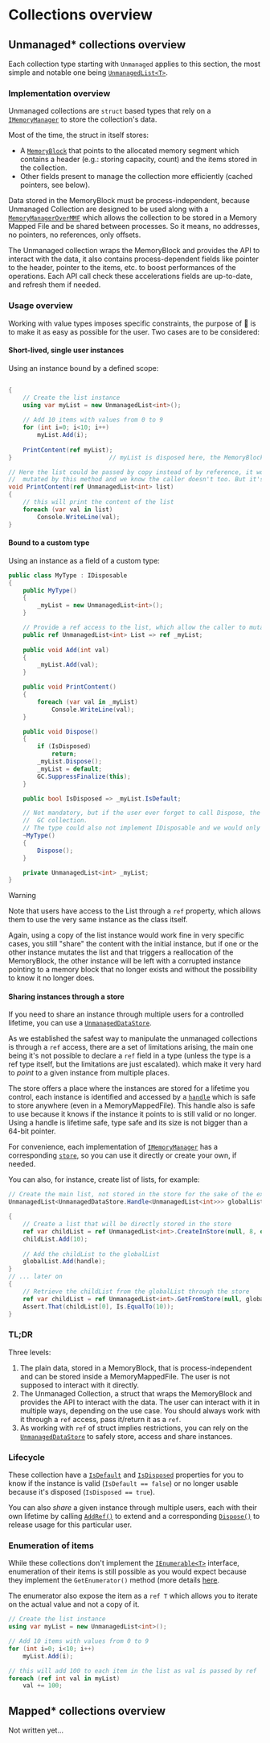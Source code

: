 ﻿---
uid: collections-overview
---

# Collections overview

## Unmanaged* collections overview
Each collection type starting with `Unmanaged` applies to this section, the most simple and notable one being [`UnmanagedList<T>`](<xref:Tomate.UnmanagedList`1>).

### Implementation overview
Unmanaged collections are `struct` based types that rely on a [`IMemoryManager`](<xref:Tomate.IMemoryManager>) to store the collection's data.

Most of the time, the struct in itself stores:
- A [`MemoryBlock`](<xref:Tomate.MemoryBlock>) that points to the allocated memory segment which contains a header (e.g.: storing capacity, count) and the items stored in the collection.
- Other fields present to manage the collection more efficiently (cached pointers, see below).

Data stored in the MemoryBlock must be process-independent, because Unmanaged Collection are designed to be used along with a [`MemoryManagerOverMMF`](<xref:Tomate.MemoryManagerOverMMF>) which allows the collection to be stored in a Memory Mapped File and be shared between processes. So it means, no addresses, no pointers, no references, only offsets.

The Unmanaged collection wraps the MemoryBlock and provides the API to interact with the data, it also contains process-dependent fields like pointer to the header, pointer to the items, etc. to boost performances of the operations. Each API call check these accelerations fields are up-to-date, and refresh them if needed.

### Usage overview
Working with value types imposes specific constraints, the purpose of 🍅 is to make it as easy as possible for the user.
Two cases are to be considered:

#### Short-lived, single user instances

Using an instance bound by a defined scope:

```csharp

{
    // Create the list instance
    using var myList = new UnmanagedList<int>();
    
    // Add 10 items with values from 0 to 9
    for (int i=0; i<10; i++)
        myList.Add(i);
    
    PrintContent(ref myList);
}                           // myList is disposed here, the MemoryBlock allocated is released  

// Here the list could be passed by copy instead of by reference, it would work in this case because the list is not
//  mutated by this method and we know the caller doesn't too. But it's a dangerous practice and should be avoided.
void PrintContent(ref UnmanagedList<int> list)
{
    // this will print the content of the list
    foreach (var val in list)
        Console.WriteLine(val);
}
```

#### Bound to a custom type
Using an instance as a field of a custom type:

```csharp
public class MyType : IDisposable
{
    public MyType()
    {
        _myList = new UnmanagedList<int>();
    }

    // Provide a ref access to the list, which allow the caller to mutate its content safely
    public ref UnmanagedList<int> List => ref _myList;
    
    public void Add(int val)
    {
        _myList.Add(val);
    }

    public void PrintContent()
    {
        foreach (var val in _myList)
            Console.WriteLine(val);
    }

    public void Dispose()
    {
        if (IsDisposed)
            return;
        _myList.Dispose();
        _myList = default;
        GC.SuppressFinalize(this);
    }

    public bool IsDisposed => _myList.IsDefault;

    // Not mandatory, but if the user ever forget to call Dispose, the memory of the list will be released during 
    //  GC collection.
    // The type could also not implement IDisposable and we would only rely on the destructor to free the memory.
    ~MyType()
    {
        Dispose();
    }

    private UnmanagedList<int> _myList;
}
```

> [!WARNING]
> Note that users have access to the List through a `ref` property, which allows them to use the very same instance as the class itself.
> 
> Again, using a copy of the list instance would work fine in very specific cases, you still "share" the content with the initial instance, but if one or the other instance mutates the list and that triggers a reallocation of the MemoryBlock, the other instance will be left with a corrupted instance pointing to a memory block that no longer exists and without the possibility to know it no longer does.

#### Sharing instances through a store
If you need to share an instance through multiple users for a controlled lifetime, you can use a [`UnmanagedDataStore`](<xref:Tomate.UnmanagedDataStore>).

As we established the safest way to manipulate the unmanaged collections is through a `ref` access, there are a set of limitations arising, the main one being it's not possible to declare a `ref` field in a type (unless the type is a ref type itself, but the limitations are just escalated). which make it very hard to _point_ to a given instance from multiple places.

The store offers a place where the instances are stored for a lifetime you control, each instance is identified and accessed by a [`handle`](<xref:Tomate.UnmanagedDataStore.Handle>) which is safe to store anywhere (even in a MemoryMappedFile).
This handle also is safe to use because it knows if the instance it points to is still valid or no longer. Using a handle is lifetime safe, type safe and its size is not bigger than a 64-bit pointer.

For convenience, each implementation of [`IMemoryManager`](<xref:Tomate.IMemoryManager>) has a corresponding [`store`](<xref:Tomate.IMemoryManager.Store>), so you can use it directly or create your own, if needed.

You can also, for instance, create list of lists, for example:

```csharp
// Create the main list, not stored in the store for the sake of the example, but should be
UnmanagedList<UnmanagedDataStore.Handle<UnmanagedList<int>>> globalList = new();

{
    // Create a list that will be directly stored in the store
    ref var childList = ref UnmanagedList<int>.CreateInStore(null, 8, out var handle);
    childList.Add(10);
    
    // Add the childList to the globalList
    globalList.Add(handle);
}
// ... later on
{
    // Retrieve the childList from the globalList through the store
    ref var childList = ref UnmanagedList<int>.GetFromStore(null, globalList[0]);
    Assert.That(childList[0], Is.EqualTo(10));
}
```

### __TL;DR__

Three levels:
1. The plain data, stored in a MemoryBlock, that is process-independent and can be stored inside a MemoryMappedFile. The user is not supposed to interact with it directly.
2. The Unmanaged Collection, a struct that wraps the MemoryBlock and provides the API to interact with the data. The user can interact with it in multiple ways, depending on the use case. You should always work with it through a `ref` access, pass it/return it as a `ref`.
3. As working with `ref` of struct implies restrictions, you can rely on the [`UnmanagedDataStore`](<xref:Tomate.UnmanagedDataStore>) to safely store, access and share instances. 

### Lifecycle

These collection have a [`IsDefault`](<xref:Tomate.UnmanagedList`1.IsDefault>) and [`IsDisposed`](<xref:Tomate.UnmanagedList`1.IsDisposed>) properties for you to know if the instance is valid (`IsDefault == false`) or no longer usable because it's disposed (`IsDisposed == true`).

You can also _share_ a given instance through multiple users, each with their own lifetime by calling [`AddRef()`](<xref:Tomate.UnmanagedList`1.AddRef*>) to extend and a corresponding [`Dispose()`](<xref:Tomate.UnmanagedList`1.Dispose*>) to release usage for this particular user.

### Enumeration of items
While these collections don't implement the [`IEnumerable<T>`](https://learn.microsoft.com/en-us/dotnet/api/system.collections.generic.ienumerable-1) interface, enumeration of their items is still possible as you would expect because they implement the `GetEnumerator()` method (more details [here](https://learn.microsoft.com/en-us/dotnet/csharp/language-reference/statements/iteration-statements?redirectedfrom=MSDN#the-foreach-statement).

The enumerator also expose the item as a `ref T` which allows you to iterate on the actual value and not a copy of it.

```csharp
// Create the list instance
using var myList = new UnmanagedList<int>();

// Add 10 items with values from 0 to 9
for (int i=0; i<10; i++)
    myList.Add(i);

// this will add 100 to each item in the list as val is passed by ref
foreach (ref int val in myList)
    val += 100;         
```

## Mapped* collections overview

Not written yet...